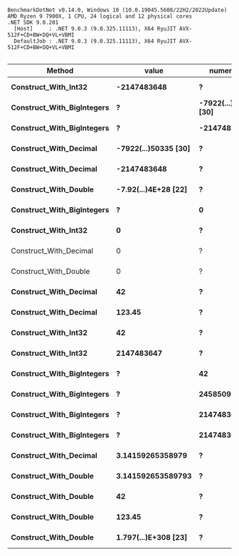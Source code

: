 ```

BenchmarkDotNet v0.14.0, Windows 10 (10.0.19045.5608/22H2/2022Update)
AMD Ryzen 9 7900X, 1 CPU, 24 logical and 12 physical cores
.NET SDK 9.0.201
  [Host]     : .NET 9.0.3 (9.0.325.11113), X64 RyuJIT AVX-512F+CD+BW+DQ+VL+VBMI
  DefaultJob : .NET 9.0.3 (9.0.325.11113), X64 RyuJIT AVX-512F+CD+BW+DQ+VL+VBMI


```
| Method                     | value                | numerator            | denominator         | Mean       | Error     | StdDev    | Gen0   | Allocated |
|--------------------------- |--------------------- |--------------------- |-------------------- |-----------:|----------:|----------:|-------:|----------:|
| **Construct_With_Int32**       | **-2147483648**          | **?**                    | **?**                   |   **7.370 ns** | **0.0556 ns** | **0.0520 ns** |      **-** |         **-** |
| **Construct_With_BigIntegers** | **?**                    | **-7922(...)50335 [30]** | **2147483647**          |  **16.549 ns** | **0.1664 ns** | **0.1557 ns** |      **-** |         **-** |
| **Construct_With_BigIntegers** | **?**                    | **-2147483648**          | **1**                   |   **8.047 ns** | **0.0462 ns** | **0.0410 ns** |      **-** |         **-** |
| **Construct_With_Decimal**     | **-7922(...)50335 [30]** | **?**                    | **?**                   |  **20.704 ns** | **0.2029 ns** | **0.1898 ns** | **0.0024** |      **40 B** |
| **Construct_With_Decimal**     | **-2147483648**          | **?**                    | **?**                   |  **24.682 ns** | **0.1538 ns** | **0.1364 ns** | **0.0019** |      **32 B** |
| **Construct_With_Double**      | **-7.92(...)4E+28 [22]** | **?**                    | **?**                   | **103.964 ns** | **1.1515 ns** | **1.0771 ns** | **0.0081** |     **136 B** |
| **Construct_With_BigIntegers** | **?**                    | **0**                    | **1**                   |   **6.319 ns** | **0.0398 ns** | **0.0353 ns** |      **-** |         **-** |
| **Construct_With_Int32**       | **0**                    | **?**                    | **?**                   |   **7.091 ns** | **0.0432 ns** | **0.0383 ns** |      **-** |         **-** |
| Construct_With_Decimal     | 0                    | ?                    | ?                   |   9.972 ns | 0.0245 ns | 0.0217 ns |      - |         - |
| Construct_With_Double      | 0                    | ?                    | ?                   |   9.126 ns | 0.0506 ns | 0.0473 ns |      - |         - |
| **Construct_With_Decimal**     | **42**                   | **?**                    | **?**                   |  **21.055 ns** | **0.1348 ns** | **0.1261 ns** |      **-** |         **-** |
| **Construct_With_Decimal**     | **123.45**               | **?**                    | **?**                   |  **52.532 ns** | **0.2270 ns** | **0.2123 ns** |      **-** |         **-** |
| **Construct_With_Int32**       | **42**                   | **?**                    | **?**                   |   **7.054 ns** | **0.0514 ns** | **0.0481 ns** |      **-** |         **-** |
| **Construct_With_Int32**       | **2147483647**           | **?**                    | **?**                   |   **7.102 ns** | **0.0226 ns** | **0.0200 ns** |      **-** |         **-** |
| **Construct_With_BigIntegers** | **?**                    | **42**                   | **1**                   |   **7.636 ns** | **0.0267 ns** | **0.0250 ns** |      **-** |         **-** |
| **Construct_With_BigIntegers** | **?**                    | **245850922**            | **78256779**            |  **19.413 ns** | **0.1381 ns** | **0.1225 ns** |      **-** |         **-** |
| **Construct_With_BigIntegers** | **?**                    | **2147483647**           | **2147483647**          |  **28.523 ns** | **0.2204 ns** | **0.1953 ns** |      **-** |         **-** |
| **Construct_With_BigIntegers** | **?**                    | **2147483647**           | **1797(...)8368 [309]** |  **61.892 ns** | **0.3477 ns** | **0.3252 ns** |      **-** |         **-** |
| **Construct_With_Decimal**     | **3.14159265358979**     | **?**                    | **?**                   |  **87.886 ns** | **0.3925 ns** | **0.3672 ns** | **0.0019** |      **32 B** |
| **Construct_With_Double**      | **3.141592653589793**    | **?**                    | **?**                   | **258.232 ns** | **1.5813 ns** | **1.4792 ns** | **0.0134** |     **224 B** |
| **Construct_With_Double**      | **42**                   | **?**                    | **?**                   | **151.200 ns** | **0.7783 ns** | **0.7280 ns** | **0.0057** |      **96 B** |
| **Construct_With_Double**      | **123.45**               | **?**                    | **?**                   | **133.350 ns** | **0.4623 ns** | **0.4325 ns** | **0.0095** |     **160 B** |
| **Construct_With_Double**      | **1.797(...)E+308 [23]** | **?**                    | **?**                   | **362.847 ns** | **1.4082 ns** | **1.2483 ns** | **0.0334** |     **560 B** |
